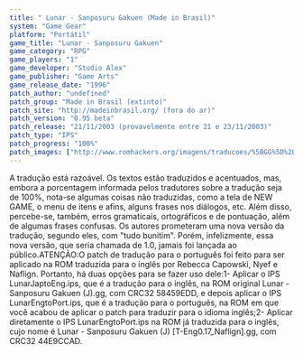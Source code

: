 ```yaml
---
title: " Lunar - Sanposuru Gakuen (Made in Brasil)"
system: "Game Gear"
platform: "Portátil"
game_title: "Lunar - Sanposuru Gakuen"
game_category: "RPG"
game_players: "1"
game_developer: "Studio Alex"
game_publisher: "Game Arts"
game_release_date: "1996"
patch_author: "undefined"
patch_group: "Made in Brasil (extinto)"
patch_site: "http://madeinbrasil.org/ (fora do ar)"
patch_version: "0.95 beta"
patch_release: "21/11/2003 (provavelmente entre 21 e 23/11/2003)"
patch_type: "IPS"
patch_progress: "100%"
patch_images: ["http://www.romhackers.org/imagens/traducoes/%5BGG%5D%20Lunar%20-%20MIB%20-%201.png","http://www.romhackers.org/imagens/traducoes/%5BGG%5D%20Lunar%20-%20MIB%20-%202.png","http://www.romhackers.org/imagens/traducoes/%5BGG%5D%20Lunar%20-%20MIB%20-%203.png"]
---
```

A tradução está razoável. Os textos estão traduzidos e acentuados, mas, embora a porcentagem informada pelos tradutores sobre a tradução seja de 100%, nota-se algumas coisas não traduzidas, como a tela de NEW GAME, o menu de itens e afins, alguns frases nos diálogos, etc. Além disso, percebe-se, também, erros gramaticais, ortográficos e de pontuação, além de algumas frases confusas. Os autores prometeram uma nova versão da tradução, segundo eles, com "tudo bunitim". Porém, infelizmente, essa nova versão, que seria chamada de 1.0, jamais foi lançada ao público.ATENÇÃO:O patch de tradução para o português foi feito para ser aplicado na ROM traduzida para o inglês por Rebecca Capowski, Nyef e Naflign. Portanto, há duas opções para se fazer uso dele:1- Aplicar o IPS LunarJaptoEng.ips, que é a tradução para o inglês, na ROM original Lunar - Sanposuru Gakuen (J).gg, com CRC32 58459EDD, e depois aplicar o IPS LunarEngtoPort.ips, que é a tradução para o português, na ROM em que você acabou de aplicar o patch para traduzir para o idioma inglês;2- Aplicar diretamente o IPS LunarEngtoPort.ips na ROM já traduzida para o inglês, cujo nome é Lunar - Sanposuru Gakuen (J) [T-Eng0.17_Naflign].gg, com CRC32 44E9CCAD.